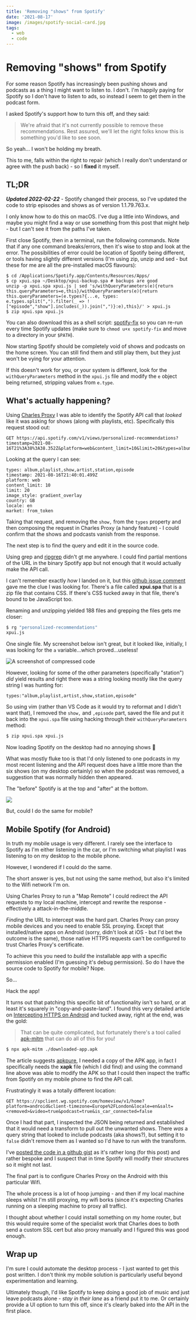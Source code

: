 ```yaml
---
title: 'Removing "shows" from Spotify'
date: '2021-08-17'
image: /images/spotify-social-card.jpg
tags:
  - web
  - code
---
```


# Removing "shows" from Spotify

For some reason Spotify has increasingly been pushing shows and podcasts as a thing I might want to listen to. I don't. I'm happily paying for Spotify so I don't have to listen to ads, so instead I seem to get them in the podcast form.

I asked Spotify's support how to turn this off, and they said:

> We're afraid that it's not currently possible to remove these recommendations. Rest assured, we'll let the right folks know this is something you'd like to see soon.

So yeah… I won't be holding my breath.

This to me, falls within the right to repair (which I really don't understand or agree with the push back) - so I **fixed** it myself.

<!--more-->

## TL;DR

***Updated 2022-02-22*** - Spotify changed their process, so I've updated the code to strip episodes and shows as of version 1.1.79.763.x.

I only know how to do this on macOS. I've dug a little into Windows, and maybe you might find a way or use something from this post that might help - but I can't see it from the paths I've taken.

First close Spotify, then in a terminal, run the following commands. Note that if any one command breaks/errors, then it's wise to stop and look at the error. The possibilities of error could be location of Spotify being different, or tools having slightly different versions (I'm using zip, unzip and sed - but these for me are all the pre-installed macOS flavours):

```
$ cd /Applications/Spotify.app/Contents/Resources/Apps/
$ cp xpui.spa ~/Desktop/xpui-backup.spa # backups are good
unzip -p xpui.spa xpui.js | sed 's/withQueryParameters(e){return this.queryParameters=e,this}/withQueryParameters(e){return this.queryParameters=(e.types?{...e, types: e.types.split(",").filter(_ => !["episode","show"].includes(_)).join(",")}:e),this}/' > xpui.js
$ zip xpui.spa xpui.js
```

You can also download this as a shell script: [spotify-fix](/downloads/spotify-fix) so you can re-run every time Spotify updates (make sure to `chmod u+x spotify-fix` and move to a directory in your `$PATH`).

Now starting Spotify should be completely void of shows and podcasts on the home screen. You can still find them and still play them, but they just won't be vying for your attention.

If this doesn't work for you, or your system is different, look for the `withQueryParameters` method in the `xpui.js` file and modify the `e` object being returned, stripping values from `e.type`.

## What's actually happening?

Using [Charles Proxy](https://www.charlesproxy.com/) I was able to identify the Spotify API call that _looked_ like it was asking for shows (along with playlists, etc). Specifically this request stood out:

```{.wrap}
GET https://api.spotify.com/v1/views/personalized-recommendations?timestamp=2021-08-16T21%3A38%3A38.352Z&platform=web&content_limit=10&limit=20&types=album%2Cplaylist%2Cshow%2Cartist%2Cstation%2Cepisode&image_style=gradient_overlay&country=GB&locale=en&market=from_token
```

Looking at the query I can see:

```
types: album,playlist,show,artist,station,episode
timestamp: 2021-08-16T21:40:01.499Z
platform: web
content_limit: 10
limit: 20
image_style: gradient_overlay
country: GB
locale: en
market: from_token
```

Taking that request, and removing the `show,` from the `types` property and then composing the request in Charles Proxy (a handy feature) - I could confirm that the shows and podcasts vanish from the response.

The next step is to find the query and edit it in the source code.

Using grep and [ripgrep](https://github.com/BurntSushi/ripgrep) didn't gt me anywhere. I could find partial mentions of the URL in the binary Spotify app but not enough that it would actually make the API call.

I can't remember exactly _how_ I landed on it, but this [github issue comment](https://github.com/mrpond/BlockTheSpot/issues/83#issuecomment-888522465) gave me the clue I was looking for. There's a file called **xpui.spa** that is a zip file that contains CSS. If there's CSS tucked away in that file, there's bound to be JavaScript too.

Renaming and unzipping yielded 188 files and grepping the files gets me closer:

```sh
$ rg "personalized-recommendations"
xpui.js
```

One single file. My screenshot below isn't great, but it looked like, initially, I was looking for the `a` variable…which proved…useless!

![A screenshot of compressed code](/images/spotify-xpui.png)

However, looking for some of the other parameters (specifically "station") _did_ yield results and right there was a string looking mostly like the query string I was hunting for:

```
types:"album,playlist,artist,show,station,episode"
```

So using vim (rather than VS Code as it would try to reformat and I didn't want that), I removed the `show,` and `,episode` part, saved the file and put it back into the `xpui.spa` file using hacking through their `withQueryParameters` method:

```sh
$ zip xpui.spa xpui.js
```

Now loading Spotify on the desktop had no annoying shows 🎉

What was mostly fluke too is that I'd only listened to one podcasts in my most recent listening and the API request does have a little more than the six shows (on my desktop certainly) so when the podcast was removed, a suggestion that was normally hidden then appeared.

The "before" Spotify is at the top and "after" at the bottom.

![](/images/spotify-desktop.jpg)

But, could I do the same for mobile?

## Mobile Spotify (for Android)

In truth my mobile usage is very different. I rarely see the interface to Spotify as I'm either listening in the car, or I'm switching what playlist I was listening to on my desktop to the mobile phone.

However, I wondered if I could do the same.

The short answer is yes, but not using the same method, but also it's limited to the Wifi network I'm on.

Using Charles Proxy to run a "Map Remote" I could redirect the API requests to my local machine, intercept and rewrite the response - effectively a attack-in-the-middle.

_Finding_ the URL to intercept was the hard part. Charles Proxy can proxy mobile devices and you need to enable SSL proxying. Except that installed/native apps on Android (sorry, didn't look at iOS - but I'd bet the outcome is the same), those native HTTPS requests can't be configured to trust Charles Proxy's certificate.

To achieve this you need to _build_ the installable app with a specific permission enabled (I'm guessing it's debug permission). So do I have the source code to Spotify for mobile? Nope.

So…

Hack the app!

It turns out that patching this specific bit of functionality isn't so hard, or at least it's squarely in "copy-and-paste-land". I found this very detailed article on [Intercepting HTTPS on Android](https://httptoolkit.tech/blog/intercepting-android-https/) and tucked away, right at the end, was the gold:

> That can be quite complicated, but fortunately there's a tool called [apk-mitm](https://github.com/shroudedcode/apk-mitm#apk-mitm) that can do all of this for you!

```sh
$ npx apk-mitm ./downloaded-app.apk
```

The article suggests [apkpure](https://apkpure.com/), I needed a copy of the APK app, in fact I specifically needs the **xapk** file (which I did find) and using the command line above was able to modify the APK so that I could then inspect the traffic from Spotify on my mobile phone to find the API call.

Frustratingly it was a totally different location:

```{.wrap}
GET https://spclient.wg.spotify.com/homeview/v1/home?platform=android&client-timezone=Europe%2FLondon&locale=en&salt=<removed>&video=true&podcast=true&is_car_connected=false
```

Once I had that part, I inspected the JSON being returned and established that it would need a transform to pull out the unwanted shows. There _was_ a query string that looked to include podcasts (aka shows?), but setting it to `false` didn't remove them as I wanted so I'd have to run with the transform.

I've [posted the code in a github gist](https://gist.github.com/remy/0aee145a71044f07e822c36894ef52bb) as it's rather long (for this post) and rather bespoke and I suspect that in time Spotify will modify their structures so it might not last.

The final part is to configure Charles Proxy on the Android with this particular Wifi.

The whole process is a lot of hoop jumping - and then if my local machine sleeps whilst I'm still proxying, my wifi borks (since it's expecting Charles running on a sleeping machine to proxy all traffic).

I thought about whether I could install something on my home router, but this would require some of the specialist work that Charles does to both send a custom SSL cert but also proxy manually and I figured this was good enough.

## Wrap up

I'm sure I could automate the desktop process - I just wanted to get this post written. I don't think my mobile solution is particularly useful beyond experimentation and learning.

Ultimately though, I'd like Spotify to keep doing a good job of music and just leave podcasts alone - _stay in their lane_ as a friend put it to me. Or certainly provide a UI option to turn this off, since it's clearly baked into the API in the first place.
